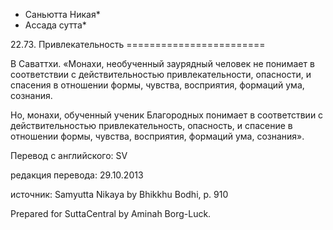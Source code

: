* Саньютта Никая*
* Ассада сутта*

22\.73\. Привлекательность
\=\=\=\=\=\=\=\=\=\=\=\=\=\=\=\=\=\=\=\=\=\=\=\=

В Саваттхи\. «Монахи, необученный заурядный человек не понимает в соответствии с действительностью привлекательности, опасности, и спасения в отношении формы, чувства, восприятия, формаций ума, сознания\.

Но, монахи, обученный ученик Благородных понимает в соответствии с действительностью привлекательность, опасность, и спасение в отношении формы, чувства, восприятия, формаций ума, сознания»\.

Перевод с английского: SV

редакция перевода: 29\.10\.2013

источник: Samyutta Nikaya by Bhikkhu Bodhi, p\. 910

Prepared for SuttaCentral by Aminah Borg\-Luck\.